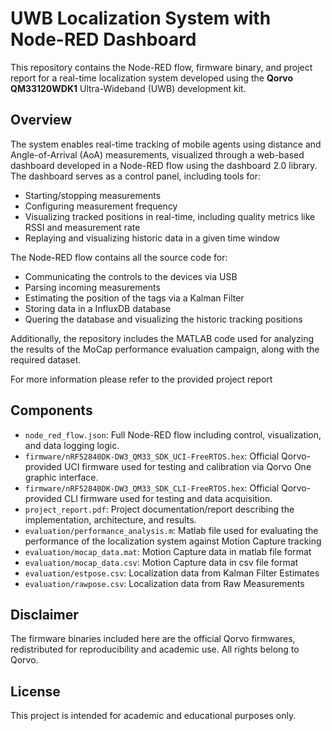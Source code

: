 # UWB Localization System with Node-RED Dashboard

This repository contains the Node-RED flow, firmware binary, and project report for a real-time localization system developed using the **Qorvo QM33120WDK1** Ultra-Wideband (UWB) development kit.

## Overview

The system enables real-time tracking of mobile agents using distance and Angle-of-Arrival (AoA) measurements, visualized through a web-based dashboard developed in a Node-RED flow using the dashboard 2.0 library. The dashboard serves as a control panel, including tools for:

- Starting/stopping measurements
- Configuring measurement frequency
- Visualizing tracked positions in real-time, including quality metrics like RSSI and measurement rate
- Replaying and visualizing historic data in a given time window

The Node-RED flow contains all the source code for:
- Communicating the controls to the devices via USB
- Parsing incoming measurements
- Estimating the position of the tags via a Kalman Filter
- Storing data in a InfluxDB database
- Quering the database and visualizing the historic tracking positions

Additionally, the repository includes the MATLAB code used for analyzing the results of the MoCap performance evaluation campaign, along with the required dataset. 

For more information please refer to the provided project report

## Components

- `node_red_flow.json`: Full Node-RED flow including control, visualization, and data logging logic.
- `firmware/nRF52840DK-DW3_QM33_SDK_UCI-FreeRTOS.hex`: Official Qorvo-provided UCI firmware used for testing and calibration via Qorvo One graphic interface.
- `firmware/nRF52840DK-DW3_QM33_SDK_CLI-FreeRTOS.hex`: Official Qorvo-provided CLI firmware used for testing and data acquisition.
- `project_report.pdf`: Project documentation/report describing the implementation, architecture, and results.
- `evaluation/performance_analysis.m`: Matlab file used for evaluating the performance of the localization system against Motion Capture tracking
- `evaluation/mocap_data.mat`: Motion Capture data in matlab file format
- `evaluation/mocap_data.csv`: Motion Capture data in csv file format
- `evaluation/estpose.csv`: Localization data from Kalman Filter Estimates 
- `evaluation/rawpose.csv`: Localization data from Raw Measurements

## Disclaimer

The firmware binaries included here are the official Qorvo firmwares, redistributed for reproducibility and academic use. All rights belong to Qorvo.

## License

This project is intended for academic and educational purposes only.
